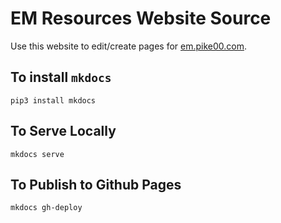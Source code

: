 # EM Resources Website Source

Use this website to edit/create pages for [em.pike00.com](https://em.pike00.com).


## To install `mkdocs`
`pip3 install mkdocs`


## To Serve Locally
`mkdocs serve`

## To Publish to Github Pages
`mkdocs gh-deploy`